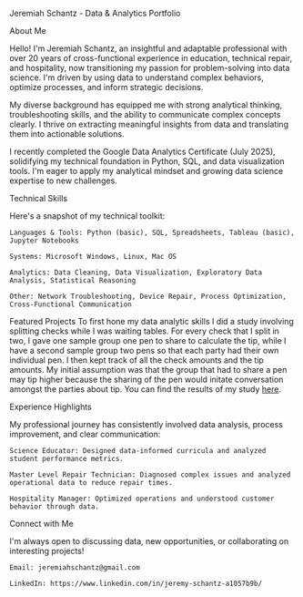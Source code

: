 Jeremiah Schantz - Data & Analytics Portfolio

About Me

Hello! I'm Jeremiah Schantz, an insightful and adaptable professional with over 20 years of cross-functional experience in education, technical repair, and hospitality, now transitioning my passion for problem-solving into data science. I'm driven by using data to understand complex behaviors, optimize processes, and inform strategic decisions.

My diverse background has equipped me with strong analytical thinking, troubleshooting skills, and the ability to communicate complex concepts clearly. I thrive on extracting meaningful insights from data and translating them into actionable solutions.

I recently completed the Google Data Analytics Certificate (July 2025), solidifying my technical foundation in Python, SQL, and data visualization tools. I'm eager to apply my analytical mindset and growing data science expertise to new challenges.

Technical Skills

Here's a snapshot of my technical toolkit:

    Languages & Tools: Python (basic), SQL, Spreadsheets, Tableau (basic), Jupyter Notebooks

    Systems: Microsoft Windows, Linux, Mac OS

    Analytics: Data Cleaning, Data Visualization, Exploratory Data Analysis, Statistical Reasoning

    Other: Network Troubleshooting, Device Repair, Process Optimization, Cross-Functional Communication

Featured Projects
To first hone my data analytic skills I did a study involving splitting checks while I was waiting tables. For every check that I split in two, I gave one sample group one pen to share to calculate the tip, while I have a second sample group two pens so that each party had their own individual pen. I then kept track of all the check amounts and the tip amounts. My initial assumption was that the group that had to share a pen may tip higher because the sharing of the pen would initate conversation amongst the parties about tip. You can find the results of my study [here](waiting_tables_data.xlsx).  



    

Experience Highlights

My professional journey has consistently involved data analysis, process improvement, and clear communication:

    Science Educator: Designed data-informed curricula and analyzed student performance metrics.

    Master Level Repair Technician: Diagnosed complex issues and analyzed operational data to reduce repair times.

    Hospitality Manager: Optimized operations and understood customer behavior through data.

Connect with Me

I'm always open to discussing data, new opportunities, or collaborating on interesting projects!

    Email: jeremiahschantz@gmail.com

    LinkedIn: https://www.linkedin.com/in/jeremy-schantz-a1057b9b/

   
